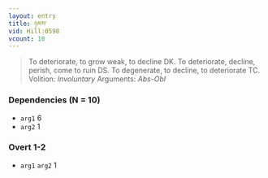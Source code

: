 ```yaml
---
layout: entry
title: ཉམས་
vid: Hill:0598
vcount: 10
---
```

> To deteriorate, to grow weak, to decline DK\. To deteriorate, decline, perish, come to ruin DS\. To degenerate, to decline, to deteriorate TC\.
> Volition: _Involuntary_
> Arguments: _Abs-Obl_


### Dependencies (N = 10)
* `arg1` 6
* `arg2` 1


### Overt 1-2
* `arg1` `arg2` 1
